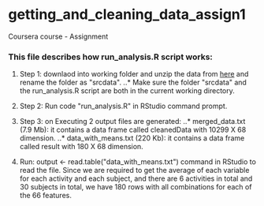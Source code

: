 # getting_and_cleaning_data_assign1
Coursera course - Assignment

### This file describes how run_analysis.R script works:
1. Step 1: downlaod into working folder and unzip the data from [here]( https://d396qusza40orc.cloudfront.net/getdata%2Fprojectfiles%2FUCI%20HAR%20Dataset.zip) and rename the folder as "srcdata".
..* Make sure the folder "srcdata" and the run_analysis.R script are both in the current working directory.

2. Step 2: Run code "run_analysis.R" in RStudio command prompt. 

3. Step 3: on Executing 2 output files are generated:
..* merged_data.txt (7.9 Mb): it contains a data frame called cleanedData with 10299 X 68 dimension.
..* data_with_means.txt (220 Kb): it contains a data frame called result with 180 X 68 dimension.

4. Run: output <- read.table("data_with_means.txt") command in RStudio to read the file. Since we are required to get the average of each variable for each activity and each subject, and there are 6 activities in total and 30 subjects in total, we have 180 rows with all combinations for each of the 66 features. 
